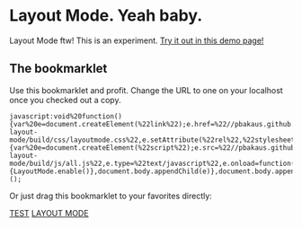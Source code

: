 # Layout Mode. Yeah baby.
Layout Mode ftw! This is an experiment. [Try it out in this demo page!](https://pbakaus.github.io/devtools-layout-mode/build)

## The bookmarklet

Use this bookmarklet and profit. Change the URL to one on your localhost once you checked out a copy.

```
javascript:void%20function(){var%20e=document.createElement(%22link%22);e.href=%22//pbakaus.github.io/devtools-layout-mode/build/css/layoutmode.css%22,e.setAttribute(%22rel%22,%22stylesheet%22),document.head.appendChild(e);var%20t=document.createElement(%22script%22);t.src=%22//ajax.googleapis.com/ajax/libs/jquery/2.1.3/jquery.min.js%22,t.type=%22text/javascript%22,t.onload=function(){var%20e=document.createElement(%22script%22);e.src=%22//pbakaus.github.io/devtools-layout-mode/build/js/all.js%22,e.type=%22text/javascript%22,e.onload=function(){LayoutMode.enable()},document.body.appendChild(e)},document.body.appendChild(t)}();
```

Or just drag this bookmarklet to your favorites directly:

<a href="#">TEST</a>
[LAYOUT MODE](javascript:void%20function(){var%20e=document.createElement(%22link%22);e.href=%22//pbakaus.github.io/devtools-layout-mode/build/css/layoutmode.css%22,e.setAttribute(%22rel%22,%22stylesheet%22),document.head.appendChild(e);var%20t=document.createElement(%22script%22);t.src=%22//ajax.googleapis.com/ajax/libs/jquery/2.1.3/jquery.min.js%22,t.type=%22text/javascript%22,t.onload=function(){var%20e=document.createElement(%22script%22);e.src=%22//pbakaus.github.io/devtools-layout-mode/build/js/all.js%22,e.type=%22text/javascript%22,e.onload=function(){LayoutMode.enable()},document.body.appendChild(e)},document.body.appendChild(t)}();)
